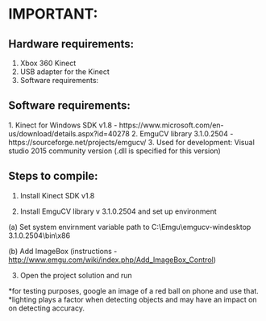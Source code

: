 <h1>IMPORTANT:</h1>

<h2>Hardware requirements:</h2>

1. Xbox 360 Kinect
2. USB adapter for the Kinect
3. Software requirements:

<h2>Software requirements:</h2>
1. Kinect for Windows SDK v1.8 - https://www.microsoft.com/en-us/download/details.aspx?id=40278
2. EmguCV library 3.1.0.2504 - https://sourceforge.net/projects/emgucv/
3. Used for development: Visual studio 2015 community version (.dll is specified for this version)

<h2>Steps to compile:</h2>

1. Install Kinect SDK v1.8

2. Install EmguCV library v 3.1.0.2504 and set up environment

  (a) Set system envirnment variable path to C:\Emgu\emgucv-windesktop 3.1.0.2504\bin\x86

  (b) Add ImageBox (instructions - http://www.emgu.com/wiki/index.php/Add_ImageBox_Control)

3. Open the project solution and run

*for testing purposes, google an image of a red ball on phone and use that.
*lighting plays a factor when detecting objects and may have an impact on on detecting accuracy.
